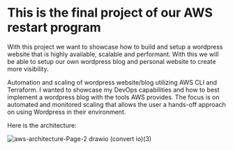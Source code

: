 # This is the final project of our AWS restart program

With this project we want to showcase how to build and setup a wordpress website that is highly available,
scalable and performant. With this we will be able to setup our own wordpress blog and personal website to create
more visibility.

Automation and scaling of wordpress website/blog utilizing AWS CLI and Terraform. I wanted to showcase my DevOps capabilities and how to best implement a wordpress blog with the tools AWS provides. The focus is on automated and monitored scaling that allows the user a hands-off approach on using Wordpress in their environment.

Here is the architecture:

![aws-architecture-Page-2 drawio (convert io)(3)](https://github.com/user-attachments/assets/e1a54764-b95a-4c03-a29a-0d282d4e9cc1)
